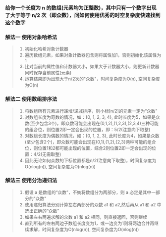 ### 给你一个长度为 n 的数组(元素均为正整数)，其中只有一个数字出现了大于等于 n/2 次（即众数），问如何使用优秀的时空复杂度快速找到这个数字

### 解法一 使用对象哈希法
> 1. 初始化哈希对象计数器
> 2. 遍历数组元素，如果对象计数器包含则将属性加1，否则初始化该属性为1
> 3. 比对当前的属性值和计数器大小，如果大于计数器大小，则更新计数器同时保存当前属性(元素)
> 4. 运算结果即为出现大于n/2次的"众数"，时间复杂度为O(n), 空间复杂度为O(n)

### 解法二 使用数组排序法
> 1. 将数组所有元素进行递增/递减排序，则小标[n/2]的元素一定为“众数”
> 2. 对数组长度为奇数的情况，如：{0, 1, 2, 3, 4}, 此时长度为5，如果是众数(至少包含3个)，即众数可能会出现在(0,1,2),(1,2,3),(2,3,4)三种可能的组合位，则位置2即一定会出现的位置，即：5/2(注意向下取整)
> 3. 对数组长度为偶数的情况，如：{0, 1, 2, 3}, 此时长度为4，如果是众数(至少包含2个)，即众数可能会出现在(0,1),(1,2),{2,3}两种可能的组合位，则位置1和2都可能出现的位置，综合2则位置2即一定会出现的位置：4/2(无需取整)
> 4. 因此无论如何众数的下标位置都是n/2(注意向下取整)，时间复杂度为O(nlog(n)), 空间复杂度为O(nlog(n))

### 解法三 使用分治递归法
> 1. 假设 a 是数组的“众数”，不妨将数组分为两部分，则 a 必定是其中一部分的"众数"
> 2. 使用递归算法分别计算左右两部分的众数 a1 和 a2,然后再从 a1 和 a2 中选出正确的“众数”
> 3. 如果左右两遍求解的众数 a1 和 a2 相同，则直接返回，否则继续
> 4. 直到所有的左右两边子数组长度变为1，或一边变为1则将两边合并再继续求解，时间复杂度为O(nlog(n)), 空间复杂度为O(nlog(n))
